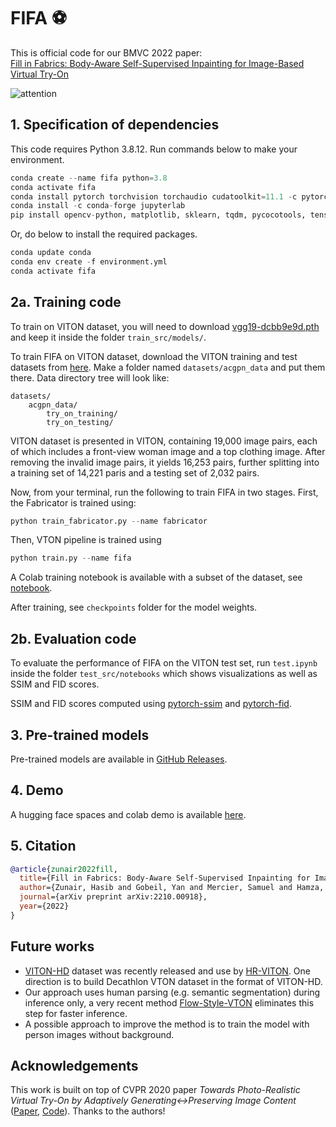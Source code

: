 # FIFA ⚽

This is official code for our BMVC 2022 paper:<br>
[Fill in Fabrics: Body-Aware Self-Supervised Inpainting for Image-Based Virtual Try-On](https://arxiv.org/abs/2210.00918)
<br>

![attention](https://github.com/hasibzunair/fifa-tryon/blob/main/media/pipeline.png)

## 1. Specification of dependencies

This code requires Python 3.8.12. Run commands below to make your environment.
```python
conda create --name fifa python=3.8
conda activate fifa
conda install pytorch torchvision torchaudio cudatoolkit=11.1 -c pytorch-lts -c nvidia
conda install -c conda-forge jupyterlab
pip install opencv-python, matplotlib, sklearn, tqdm, pycocotools, tensorboard, PyWavelets, tensorboardX
```
Or, do below to install the required packages.
```python
conda update conda
conda env create -f environment.yml
conda activate fifa 
```

## 2a. Training code

To train on VITON dataset, you will need to download [vgg19-dcbb9e9d.pth](https://github.com/hasibzunair/fifa-tryon/releases/download/v1.0-models/vgg19-dcbb9e9d.pth) and keep it inside the folder `train_src/models/`.

To train FIFA on VITON dataset, download the VITON training and test datasets from [here](https://github.com/hasibzunair/fifa-tryon/releases/download/v1.0-data/acgpn_data.zip). Make a folder named `datasets/acgpn_data` and put them there. Data directory tree will look like:

```
datasets/
    acgpn_data/
        try_on_training/
        try_on_testing/
```

VITON dataset is presented in VITON, containing 19,000 image pairs, each of which includes a front-view woman image and a top clothing image. After removing the invalid image pairs, it yields 16,253 pairs, further splitting into a training set of 14,221 paris and a testing set of 2,032 pairs.

Now, from your terminal, run the following to train FIFA in two stages. First, the Fabricator is trained using:
```python
python train_fabricator.py --name fabricator
```

Then, VTON pipeline is trained using
```python
python train.py --name fifa
```

A Colab training notebook is available with a subset of the dataset, see [notebook](https://github.com/hasibzunair/fifa-tryon/blob/main/train_src/notebooks/train_colab.ipynb).

After training, see `checkpoints` folder for the model weights.

## 2b. Evaluation code
To evaluate the performance of FIFA on the VITON test set, run `test.ipynb` inside the folder `test_src/notebooks` which shows visualizations as well as SSIM and FID scores.

SSIM and FID scores computed using [pytorch-ssim](https://github.com/Po-Hsun-Su/pytorch-ssim) and [pytorch-fid](https://github.com/mseitzer/pytorch-fid).

## 3. Pre-trained models

Pre-trained models are available in [GitHub Releases](https://github.com/hasibzunair/fifa-tryon/releases/tag/v1.0-models).

## 4. Demo

A hugging face spaces and colab demo is available [here](https://github.com/hasibzunair/fifa-demo).

## 5. Citation
```bibtex
@article{zunair2022fill,
  title={Fill in Fabrics: Body-Aware Self-Supervised Inpainting for Image-Based Virtual Try-On},
  author={Zunair, Hasib and Gobeil, Yan and Mercier, Samuel and Hamza, A Ben},
  journal={arXiv preprint arXiv:2210.00918},
  year={2022}
}
```

## Future works
* [VITON-HD](https://github.com/shadow2496/VITON-HD) dataset was recently released and use by [HR-VITON](https://github.com/sangyun884/HR-VITON). One direction is to build Decathlon VTON dataset in the format of VITON-HD.
* Our approach uses human parsing (e.g. semantic segmentation) during inference only, a very recent method [Flow-Style-VTON](https://github.com/SenHe/Flow-Style-VTON) eliminates this step for faster inference.
* A possible approach to improve the method is to train the model with person images without background.

## Acknowledgements
This work is built on top of CVPR 2020 paper *Towards Photo-Realistic Virtual Try-On by Adaptively
Generating↔Preserving Image Content* ([Paper](https://arxiv.org/pdf/2003.05863.pdf), [Code](https://github.com/switchablenorms/DeepFashion_Try_On)). Thanks to the authors!